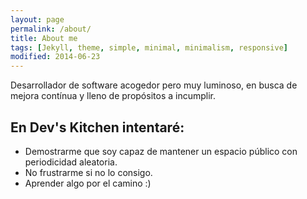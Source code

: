 ```yaml
---
layout: page
permalink: /about/
title: About me
tags: [Jekyll, theme, simple, minimal, minimalism, responsive]
modified: 2014-06-23
---
```


Desarrollador de software acogedor pero muy luminoso, en busca de mejora contínua y lleno de propósitos a incumplir.

## En Dev's Kitchen intentaré:

* Demostrarme que soy capaz de mantener un espacio público con periodicidad aleatoria.
* No frustrarme si no lo consigo.
* Aprender algo por el camino :)